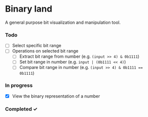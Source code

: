 # Binary land

A general purpose bit visualization and manipulation tool.


### Todo

- [ ] Select specific bit range
- [ ] Operations on selected bit range
  - [ ] Extract bit range from number (e.g. `(input >> 4) & 0b1111`)
  - [ ] Set bit range in number (e.g. `input | (0b1111 << 4)`) 
  - [ ] Compare bit range in number (e.g. `(input >> 4) & 0b1111 == 0b1111`)

### In progress

- [x] View the binary representation of a number

### Completed ✓
